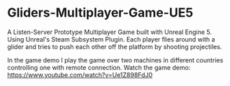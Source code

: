 # Gliders-Multiplayer-Game-UE5

A Listen-Server Prototype Multiplayer Game built with Unreal Engine 5. Using Unreal's Steam Subsystem Plugin.
Each player flies around with a glider and tries to push each other off the platform by shooting projectiles.

In the game demo I play the game over two machines in different countries controlling one with remote connection.
Watch the game demo: https://www.youtube.com/watch?v=Ue1Z898FdJ0
